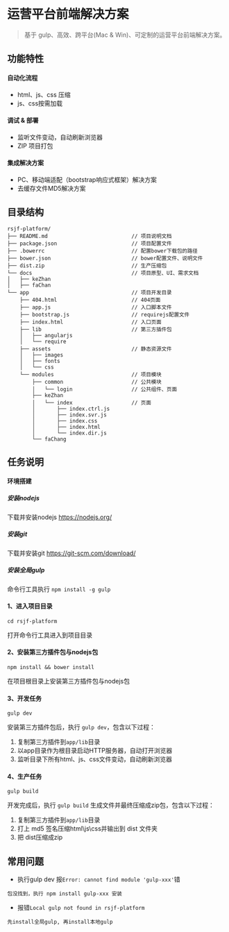 # 运营平台前端解决方案
> 基于 gulp、高效、跨平台(Mac & Win)、可定制的运营平台前端解决方案。

## 功能特性
#### 自动化流程
- html、js、css 压缩
- js、css按需加载
#### 调试 & 部署
- 监听文件变动，自动刷新浏览器
- ZIP 项目打包
#### 集成解决方案
- PC、移动端适配（bootstrap响应式框架）解决方案
- 去缓存文件MD5解决方案

## 目录结构
```
rsjf-platform/
├── README.md  						    // 项目说明文档
├── package.json  						// 项目配置文件
├── .bowerrc 							// 配置bower下载包的路径
├── bower.json    						// bower配置文件、说明文件
├── dist.zip    						// 生产压缩包
└── docs           						// 项目原型、UI、需求文档
│   ├── keZhan
│	├── faChan							
└── app           						// 项目开发目录
    ├── 404.html						// 404页面
    ├── app.js							// 入口脚本文件
    ├── bootstrap.js					// requirejs配置文件
    ├── index.html						// 入口页面
 	├── lib             				// 第三方插件包
 	│ 	├── angularjs
 	│   └── require
 	├── assets             				// 静态资源文件
 	│ 	├── images
 	│   ├── fonts
 	│ 	└── css
 	└── modules         				// 项目模块
 		├── common      				// 公共模块
 		│   └── login                   // 公共组件、页面
  		├── keZhan
 		│   └── index   				// 页面
 		│       ├── index.ctrl.js
 		│		├── index.svr.js
 		│		├── index.css
 		│		├── index.html
 		│		└── index.dir.js
        └── faChang
```

## 任务说明
#### 环境搭建
##### 安装nodejs
下载并安装nodejs   https://nodejs.org/
##### 安装git
下载并安装git  https://git-scm.com/download/
##### 安装全局gulp
命令行工具执行 `npm install -g gulp`

#### 1、进入项目目录
```
cd rsjf-platform
```
打开命令行工具进入到项目目录
#### 2、安装第三方插件包与nodejs包
```
npm install && bower install
```
在项目根目录上安装第三方插件包与nodejs包
#### 3、开发任务
```
gulp dev
```
安装第三方插件包后，执行 `gulp dev`，包含以下过程：
1. 复制第三方插件到`app/lib`目录
2. 以app目录作为根目录启动HTTP服务器，自动打开浏览器
3. 监听目录下所有html、js、css文件变动，自动刷新浏览器
#### 4、生产任务
```
gulp build
```
开发完成后，执行 `gulp build` 生成文件并最终压缩成zip包，包含以下过程：
1. 复制第三方插件到`app/lib`目录
2. 打上 md5 签名压缩html\js\css并输出到 dist 文件夹
3. 把 dist压缩成zip


## 常用问题
- 执行gulp dev 报`Error: cannot find module 'gulp-xxx'`错
```
包没找到，执行 npm install gulp-xxx 安装
```
- 报错`Local gulp not found in rsjf-platform`
```
先install全局gulp, 再install本地gulp
```
